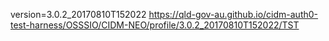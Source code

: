 version=3.0.2_20170810T152022
https://qld-gov-au.github.io/cidm-auth0-test-harness/OSSSIO/CIDM-NEO/profile/3.0.2_20170810T152022/TST
